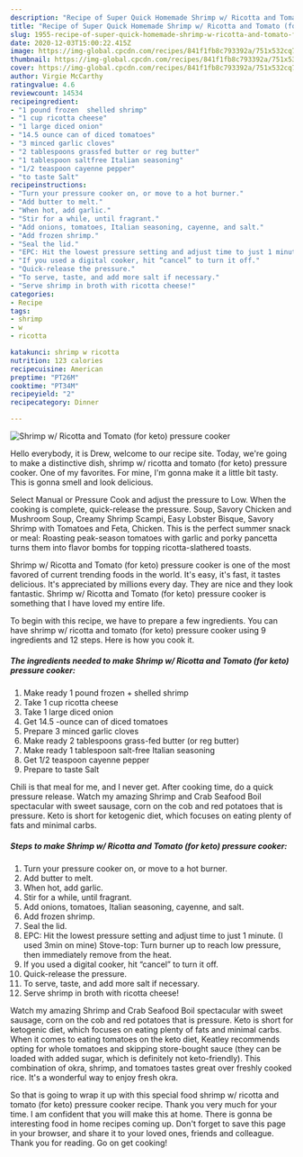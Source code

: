 ```yaml
---
description: "Recipe of Super Quick Homemade Shrimp w/ Ricotta and Tomato (for keto) pressure cooker"
title: "Recipe of Super Quick Homemade Shrimp w/ Ricotta and Tomato (for keto) pressure cooker"
slug: 1955-recipe-of-super-quick-homemade-shrimp-w-ricotta-and-tomato-for-keto-pressure-cooker
date: 2020-12-03T15:00:22.415Z
image: https://img-global.cpcdn.com/recipes/841f1fb8c793392a/751x532cq70/shrimp-w-ricotta-and-tomato-for-keto-pressure-cooker-recipe-main-photo.jpg
thumbnail: https://img-global.cpcdn.com/recipes/841f1fb8c793392a/751x532cq70/shrimp-w-ricotta-and-tomato-for-keto-pressure-cooker-recipe-main-photo.jpg
cover: https://img-global.cpcdn.com/recipes/841f1fb8c793392a/751x532cq70/shrimp-w-ricotta-and-tomato-for-keto-pressure-cooker-recipe-main-photo.jpg
author: Virgie McCarthy
ratingvalue: 4.6
reviewcount: 14534
recipeingredient:
- "1 pound frozen  shelled shrimp"
- "1 cup ricotta cheese"
- "1 large diced onion"
- "14.5 ounce can of diced tomatoes"
- "3 minced garlic cloves"
- "2 tablespoons grassfed butter or reg butter"
- "1 tablespoon saltfree Italian seasoning"
- "1/2 teaspoon cayenne pepper"
- "to taste Salt"
recipeinstructions:
- "Turn your pressure cooker on, or move to a hot burner."
- "Add butter to melt."
- "When hot, add garlic."
- "Stir for a while, until fragrant."
- "Add onions, tomatoes, Italian seasoning, cayenne, and salt."
- "Add frozen shrimp."
- "Seal the lid."
- "EPC: Hit the lowest pressure setting and adjust time to just 1 minute. (I used 3min on mine) Stove-top: Turn burner up to reach low pressure, then immediately remove from the heat."
- "If you used a digital cooker, hit “cancel” to turn it off."
- "Quick-release the pressure."
- "To serve, taste, and add more salt if necessary."
- "Serve shrimp in broth with ricotta cheese!"
categories:
- Recipe
tags:
- shrimp
- w
- ricotta

katakunci: shrimp w ricotta 
nutrition: 123 calories
recipecuisine: American
preptime: "PT26M"
cooktime: "PT34M"
recipeyield: "2"
recipecategory: Dinner

---
```



![Shrimp w/ Ricotta and Tomato (for keto) pressure cooker](https://img-global.cpcdn.com/recipes/841f1fb8c793392a/751x532cq70/shrimp-w-ricotta-and-tomato-for-keto-pressure-cooker-recipe-main-photo.jpg)

Hello everybody, it is Drew, welcome to our recipe site. Today, we're going to make a distinctive dish, shrimp w/ ricotta and tomato (for keto) pressure cooker. One of my favorites. For mine, I'm gonna make it a little bit tasty. This is gonna smell and look delicious.

Select Manual or Pressure Cook and adjust the pressure to Low. When the cooking is complete, quick-release the pressure. Soup, Savory Chicken and Mushroom Soup, Creamy Shrimp Scampi, Easy Lobster Bisque, Savory Shrimp with Tomatoes and Feta, Chicken. This is the perfect summer snack or meal: Roasting peak-season tomatoes with garlic and porky pancetta turns them into flavor bombs for topping ricotta-slathered toasts.

Shrimp w/ Ricotta and Tomato (for keto) pressure cooker is one of the most favored of current trending foods in the world. It's easy, it's fast, it tastes delicious. It's appreciated by millions every day. They are nice and they look fantastic. Shrimp w/ Ricotta and Tomato (for keto) pressure cooker is something that I have loved my entire life.


To begin with this recipe, we have to prepare a few ingredients. You can have shrimp w/ ricotta and tomato (for keto) pressure cooker using 9 ingredients and 12 steps. Here is how you cook it.

<!--inarticleads1-->

##### The ingredients needed to make Shrimp w/ Ricotta and Tomato (for keto) pressure cooker:

1. Make ready 1 pound frozen + shelled shrimp
1. Take 1 cup ricotta cheese
1. Take 1 large diced onion
1. Get 14.5 -ounce can of diced tomatoes
1. Prepare 3 minced garlic cloves
1. Make ready 2 tablespoons grass-fed butter (or reg butter)
1. Make ready 1 tablespoon salt-free Italian seasoning
1. Get 1/2 teaspoon cayenne pepper
1. Prepare to taste Salt


Chili is that meal for me, and I never get. After cooking time, do a quick pressure release. Watch my amazing Shrimp and Crab Seafood Boil spectacular with sweet sausage, corn on the cob and red potatoes that is pressure. Keto is short for ketogenic diet, which focuses on eating plenty of fats and minimal carbs. 

<!--inarticleads2-->

##### Steps to make Shrimp w/ Ricotta and Tomato (for keto) pressure cooker:

1. Turn your pressure cooker on, or move to a hot burner.
1. Add butter to melt.
1. When hot, add garlic.
1. Stir for a while, until fragrant.
1. Add onions, tomatoes, Italian seasoning, cayenne, and salt.
1. Add frozen shrimp.
1. Seal the lid.
1. EPC: Hit the lowest pressure setting and adjust time to just 1 minute. (I used 3min on mine) Stove-top: Turn burner up to reach low pressure, then immediately remove from the heat.
1. If you used a digital cooker, hit “cancel” to turn it off.
1. Quick-release the pressure.
1. To serve, taste, and add more salt if necessary.
1. Serve shrimp in broth with ricotta cheese!


Watch my amazing Shrimp and Crab Seafood Boil spectacular with sweet sausage, corn on the cob and red potatoes that is pressure. Keto is short for ketogenic diet, which focuses on eating plenty of fats and minimal carbs. When it comes to eating tomatoes on the keto diet, Keatley recommends opting for whole tomatoes and skipping store-bought sauce (they can be loaded with added sugar, which is definitely not keto-friendly). This combination of okra, shrimp, and tomatoes tastes great over freshly cooked rice. It&#39;s a wonderful way to enjoy fresh okra. 

So that is going to wrap it up with this special food shrimp w/ ricotta and tomato (for keto) pressure cooker recipe. Thank you very much for your time. I am confident that you will make this at home. There is gonna be interesting food in home recipes coming up. Don't forget to save this page in your browser, and share it to your loved ones, friends and colleague. Thank you for reading. Go on get cooking!
